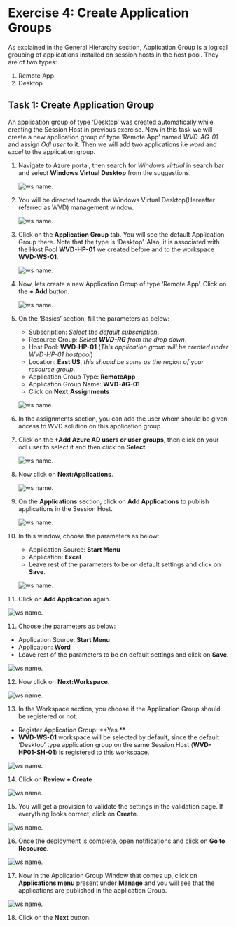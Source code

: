 # **Exercise 4: Create Application Groups** 

As explained in the General Hierarchy section, Application Group is a logical grouping of applications installed on session hosts in the host pool. They are of two types: 

1. Remote App 
2. Desktop 

## **Task 1: Create Application Group**

An application group of type ‘Desktop’ was created automatically while creating the Session Host in previous exercise. Now in this task we will create a new application group of type ‘Remote App’ named *WVD-AG-01* and assign *Odl user* to it. Then we will add two applications i.e *word* and *excel* to the application group.

1. Navigate to Azure portal, then search for *Windows virtual* in search bar and select **Windows Virtual Desktop** from the suggestions.

   ![ws name.](media/a109.png)


2. You will be directed towards the Windows Virtual Desktop(Hereafter referred as WVD) management window.  

   ![ws name.](media/64.png)


3. Click on the **Application Group** tab. You will see the default Application Group there. Note that the type is ‘Desktop’. Also, it is associated with the Host Pool **WVD-HP-01** we created before and to the workspace **WVD-WS-01**. 

   ![ws name.](media/23.png)


4. Now, lets create a new Application Group of type ‘Remote App’. Click on the **+ Add** button. 

   ![ws name.](media/a18.png)


5. On the ‘Basics’ section, fill the parameters as below: 

      - Subscription: *Select the default subscription*.
      - Resource Group: *Select **WVD-RG** from the drop down*.
      - Host Pool: **WVD-HP-01** (*This application group will be created under WVD-HP-01 hostpool*)
      - Location: **East US**, *this should be same as the region of your resource group*.
      - Application Group Type: **RemoteApp** 
      - Application Group Name: **WVD-AG-01**
      - Click on **Next:Assignments**

   ![ws name.](media/72.png)

6. In the assignments section, you can add the user whom should be given access to WVD solution on this application group. 

7. Click on the **+Add Azure AD users or user groups**, then click on your odl user to select it and then click on **Select**.

   ![ws name.](media/88.png)


7. Now click on **Next:Applications**. 

   ![ws name.](media/75.png)


8. On the **Applications** section, click on **Add Applications** to publish applications in the Session Host. 

   ![ws name.](media/76.png)


9. In this window, choose the parameters as below: 

   - Application Source: **Start Menu**    
   - Application: **Excel**
   - Leave rest of the parameters to be on default settings and click on **Save**.
   
   ![ws name.](media/a34.png)
 
10. Click on **Add Application** again. 

   ![ws name.](media/31.png)

11. Choose the parameters as below: 

   - Application Source: **Start Menu**    
   - Application: **Word**   
   - Leave rest of the parameters to be on default settings and click on **Save**.

   ![ws name.](media/77.png)

12. Now click on **Next:Workspace**. 

   ![ws name.](media/78.png)

13. In the Workspace section, you choose if the Application Group should be registered or not.  

   - Register Application Group: **Yes **
   - **WVD-WS-01** workspace will be selected by default, since the default ‘Desktop’ type application group on the same Session Host (**WVD-HP01-SH-01**) is registered to this workspace.

   ![ws name.](media/79.png)

14. Click on **Review + Create**

   ![ws name.](media/35.png)


15. You will get a provision to validate the settings in the validation page. If everything looks correct, click on **Create**. 

   ![ws name.](media/80.png)


16. Once the deployment is complete, open notifications and click on **Go to Resource**. 

   ![ws name.](media/81.png)


17. Now in the Application Group Window that comes up, click on **Applications menu** present under **Manage** and you will see that the applications are published in the application Group. 

   ![ws name.](media/82.png)

18. Click on the **Next** button.
